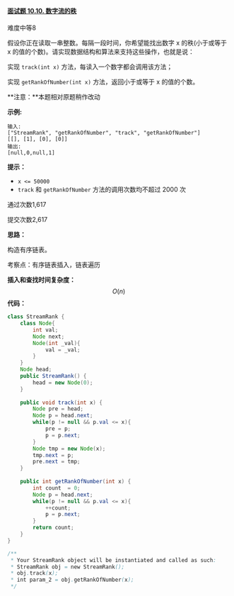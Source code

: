 #### [面试题 10.10. 数字流的秩](https://leetcode-cn.com/problems/rank-from-stream-lcci/)

难度中等8

假设你正在读取一串整数。每隔一段时间，你希望能找出数字 x 的秩(小于或等于 x 的值的个数)。请实现数据结构和算法来支持这些操作，也就是说：

实现 `track(int x)` 方法，每读入一个数字都会调用该方法；

实现 `getRankOfNumber(int x)` 方法，返回小于或等于 x 的值的个数。

**注意：**本题相对原题稍作改动

**示例:**

```
输入:
["StreamRank", "getRankOfNumber", "track", "getRankOfNumber"]
[[], [1], [0], [0]]
输出:
[null,0,null,1]
```

**提示：**

- `x <= 50000`
- `track` 和 `getRankOfNumber` 方法的调用次数均不超过 2000 次

通过次数1,617

提交次数2,617



**思路：**

构造有序链表。

考察点：有序链表插入，链表遍历

**插入和查找时间复杂度：**
$$
O(n)
$$
**代码：**

```java
class StreamRank {
    class Node{
        int val;
        Node next;
        Node(int _val){
            val = _val;
        }
    }
    Node head;
    public StreamRank() {
        head = new Node(0);
    }
    
    public void track(int x) {
        Node pre = head;
        Node p = head.next;
        while(p != null && p.val <= x){
            pre = p;
            p = p.next;
        }
        Node tmp = new Node(x);
        tmp.next = p;
        pre.next = tmp;
    }
    
    public int getRankOfNumber(int x) {
        int count  = 0;
        Node p = head.next;
        while(p != null && p.val <= x){
            ++count;
            p = p.next;
        }
        return count;
    }
}

/**
 * Your StreamRank object will be instantiated and called as such:
 * StreamRank obj = new StreamRank();
 * obj.track(x);
 * int param_2 = obj.getRankOfNumber(x);
 */
```


